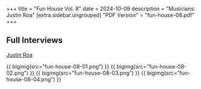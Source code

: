 +++
title = "Fun House Vol. 8"
date = 2024-10-09
description = "Musicians: Justin Roa"
[extra.sidebar.ungrouped]
"PDF Version" = "fun-house-08.pdf"
+++

## Full Interviews
[Justin Roa](justin-roa-interview-24-09-24.pdf)

{{ bigimg(src="fun-house-08-01.png") }}
{{ bigimg(src="fun-house-08-02.png") }}
{{ bigimg(src="fun-house-08-03.png") }}
{{ bigimg(src="fun-house-08-04.png") }}
